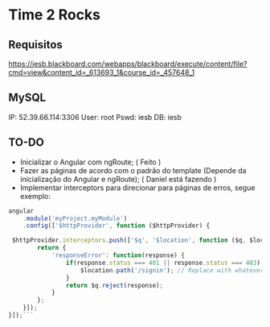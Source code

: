 # Time 2 Rocks
## Requisitos
https://iesb.blackboard.com/webapps/blackboard/execute/content/file?cmd=view&content_id=_613693_1&course_id=_457648_1

## MySQL
IP: 52.39.66.114:3306
User: root
Pswd: iesb
DB: iesb


## TO-DO
* Inicializar o Angular com ngRoute; ( Feito )
* Fazer as páginas de acordo com o padrão do template (Depende da inicialização do Angular e ngRoute); ( Daniel está fazendo )
* Implementar interceptors para direcionar para páginas de erros, segue exemplo:

```javascript
angular
    .module('myProject.myModule')
    .config(['$httpProvider', function ($httpProvider) {

 $httpProvider.interceptors.push(['$q', '$location', function ($q, $location) {
        return {
            'responseError': function(response) {
                if(response.status === 401 || response.status === 403) {
                    $location.path('/signin'); // Replace with whatever should happen
                }
                return $q.reject(response);
            }
        };
    }]);
}]);```
